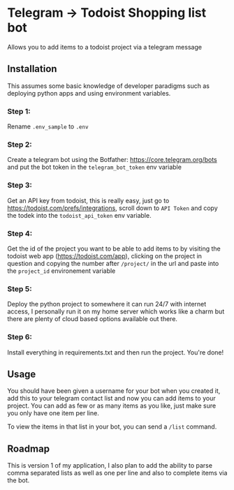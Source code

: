 # Telegram -> Todoist Shopping list bot

Allows you to add items to a todoist project via a telegram message

## Installation

This assumes some basic knowledge of developer paradigms such as deploying python apps and using environment variables.

### Step 1:

Rename `.env_sample` to `.env`

### Step 2:
Create a telegram bot using the Botfather: https://core.telegram.org/bots and put the bot token in the `telegram_bot_token` env variable

### Step 3:
Get an API key from todoist, this is really easy, just go to https://todoist.com/prefs/integrations, scroll down to `API Token` and copy the todek into the `todoist_api_token` env variable.

### Step 4:
Get the id of the project you want to be able to add items to by visiting the todoist web app (https://todoist.com/app), clicking on the project in question and copying the number after `/project/` in the url and paste into the `project_id` environement variable

### Step 5:
Deploy the python project to somewhere it can run 24/7 with internet access, I personally run it on my home server which works like a charm but there are plenty of cloud based options available out there.

### Step 6:
Install everything in requirements.txt and then run the project. You're done!

## Usage

You should have been given a username for your bot when you created it, add this to your telegram contact list and now you can add items to your project. You can add as few or as many items as you like, just make sure you only have one item per line.

To view the items in that list in your bot, you can send a `/list` command.

## Roadmap
This is version 1 of my application, I also plan to add the ability to parse comma separated lists as well as one per line and also to complete items via the bot.


